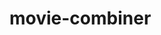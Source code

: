 # movie-combiner
<!DOCTYPE html>
<html>
<head>
<title></title>
</head>
<body>

<h1></h1>
<p></p>

</body>
</html>
